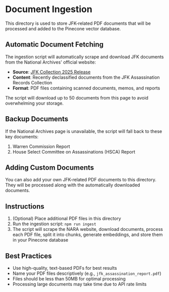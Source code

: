 # Document Ingestion

This directory is used to store JFK-related PDF documents that will be processed and added to the Pinecone vector database.

## Automatic Document Fetching

The ingestion script will automatically scrape and download JFK documents from the National Archives' official website:

- **Source**: [JFK Collection 2025 Release](https://www.archives.gov/research/jfk/release-2025)
- **Content**: Recently declassified documents from the JFK Assassination Records Collection
- **Format**: PDF files containing scanned documents, memos, and reports

The script will download up to 50 documents from this page to avoid overwhelming your storage.

## Backup Documents

If the National Archives page is unavailable, the script will fall back to these key documents:

1. Warren Commission Report
2. House Select Committee on Assassinations (HSCA) Report

## Adding Custom Documents

You can also add your own JFK-related PDF documents to this directory. They will be processed along with the automatically downloaded documents.

## Instructions

1. (Optional) Place additional PDF files in this directory
2. Run the ingestion script: `npm run ingest`
3. The script will scrape the NARA website, download documents, process each PDF file, split it into chunks, generate embeddings, and store them in your Pinecone database

## Best Practices

- Use high-quality, text-based PDFs for best results
- Name your PDF files descriptively (e.g., `jfk_assassination_report.pdf`)
- Files should be less than 50MB for optimal processing
- Processing large documents may take time due to API rate limits 